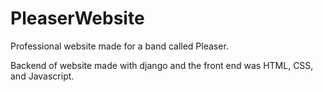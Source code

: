 # PleaserWebsite
Professional website made for a band called Pleaser.

Backend of website made with django and the front end was HTML, CSS, and Javascript.
